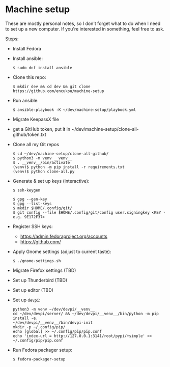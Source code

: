 # Machine setup

These are mostly personal notes, so I don't forget what to do when I need to
set up a new computer. If you're interested in something, feel free to ask.

Steps:

- Install Fedora

- Install ansible:

      $ sudo dnf install ansible

- Clone this repo:

      $ mkdir dev && cd dev && git clone https://github.com/encukou/machine-setup

- Run ansible:

      $ ansible-playbook -K ~/dev/machine-setup/playbook.yml

- Migrate KeepassX file
- get a GitHub token, put it in ~/dev/machine-setup/clone-all-github/token.txt

- Clone all my Git repos

      $ cd ~/dev/machine-setup/clone-all-github/
      $ python3 -m venv __venv__
      $ . __venv__/bin/activate
      (venv)$ python -m pip install -r requirements.txt
      (venv)$ python clone-all.py 

- Generate & set up keys (interactive):

      $ ssh-keygen

      $ gpg --gen-key
      $ gpg --list-keys
      $ mkdir $HOME/.config/git/
      $ git config --file $HOME/.config/git/config user.signingkey <KEY - e.g. 9E172F37>

- Register SSH keys:

    - https://admin.fedoraproject.org/accounts
    - https://github.com/

- Apply Gnome settings (adjust to current taste):

      $ ./gnome-settings.sh

- Migrate Firefox settings (TBD)

- Set up Thunderbird (TBD)

- Set up editor (TBD)

- Set up `devpi`:

      python3 -m venv ~/dev/devpi/__venv__
      cd ~/dev/devpi/server/ && ~/dev/devpi/__venv__/bin/python -m pip install -e.
      ~/dev/devpi/__venv__/bin/devpi-init
      mkdir -p ~/.config/pip/
      echo [global] >> ~/.config/pip/pip.conf
      echo 'index-url = http://127.0.0.1:3141/root/pypi/+simple' >> ~/.config/pip/pip.conf

- Run Fedora packager setup:

      $ fedora-packager-setup

